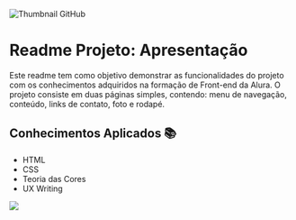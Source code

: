 ![Thumbnail GitHub](https://github.com/Vini-p-alves/presentation/blob/main/assets/Curso%202.png)

# Readme Projeto: Apresentação

Este readme tem como objetivo demonstrar as funcionalidades do projeto com os conhecimentos adquiridos na formação de Front-end da Alura. O projeto consiste em duas páginas simples, contendo: menu de navegação, conteúdo, links de contato, foto e rodapé.

## Conhecimentos Aplicados 📚

* HTML
* CSS
* Teoria das Cores
* UX Writing

![](https://github.com/Vini-p-alves/presentation/blob/main/assets/1.gif)

